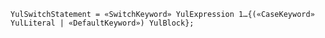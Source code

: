 <!-- This file is generated automatically by infrastructure scripts. Please don't edit by hand. -->

<!-- markdownlint-disable first-line-h1 -->

```{ .ebnf .slang-ebnf #YulSwitchStatement }
YulSwitchStatement = «SwitchKeyword» YulExpression 1…{(«CaseKeyword» YulLiteral | «DefaultKeyword») YulBlock};
```
